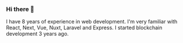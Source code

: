 ### Hi there 👋
I have 8 years of experience in web development.
I'm very familiar with React, Next, Vue, Nuxt, Laravel and Express.
I started blockchain development 3 years ago.
